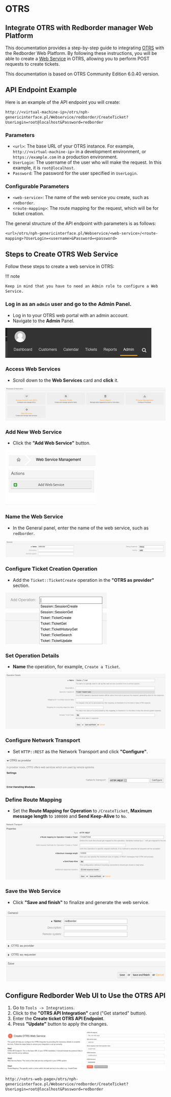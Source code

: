 # OTRS

## Integrate OTRS with Redborder manager Web Platform

This documentation provides a step-by-step guide to integrating [OTRS](https://otrs.com/) with the Redborder Web Platform. By following these instructions, you will be able to create a [Web Service](https://academy.otrs.com/doc/admin/processes-automation/web-services/) in OTRS, allowing you to perform POST requests to create tickets.

This documentation is based on OTRS Community Edition 6.0.40 version.

## API Endpoint Example

Here is an example of the API endpoint you will create:

```http title="Create Ticket API Endpoint"
http://<virtual-machine-ip>/otrs/nph-genericinterface.pl/Webservice/redborder/CreateTicket?UserLogin=root@localhost&Password=redborder
```

### Parameters

- `<url>`: The base URL of your OTRS instance. For example, `http://<virtual-machine-ip>` in a development environment, or `https://example.com` in a production environment.
- `UserLogin`: The username of the user who will make the request. In this example, it is `root@localhost`.
- `Password`: The password for the user specified in `UserLogin`.

### Configurable Parameters

- `<web-service>`: The name of the web service you create, such as `redborder`.
- `<route-mapping>`: The route mapping for the request, which will be for ticket creation.

The general structure of the API endpoint with parameters is as follows:

```http title="Create Ticket API Endpoint seen with parameters"
<url>/otrs/nph-genericinterface.pl/Webservice/<web-service>/<route-mapping>?UserLogin=<username>&Password=<password>
```

## Steps to Create OTRS Web Service

Follow these steps to create a web service in OTRS:

!!! note

    Keep in mind that you have to need an Admin role to configure a Web Service.

### Log in as an `admin` user and go to the Admin Panel.

- Log in to your OTRS web portal with an admin account.
- Navigate to the **Admin** Panel.

![Admin panel](images/otrs_step_1.png)

### Access Web Services

- Scroll down to the **Web Services** card and **click** it.

![Web Service card](images/otrs_step_2.png)

### Add New Web Service

- Click the **"Add Web Service"** button.

![Add Web Service Button](images/otrs_step_3.png)

### Name the Web Service

- In the General panel, enter the name of the web service, such as `redborder`.

![Set redborder as Name in General Panel](images/otrs_step_4.png)

### Configure Ticket Creation Operation

- Add the `Ticket::TicketCreate` operation in the **"OTRS as provider"** section.

![Set Ticket::TicketCreate Operation in the OTRS as provider panel](images/otrs_step_5.png)

### Set Operation Details

- **Name** the operation, for example, `Create a Ticket`.

![Set a name for the Create Ticket Operation](images/otrs_step_6.png)

### Configure Network Transport

- Set `HTTP::REST` as the Network Transport and click **"Configure"**.

![Set HTTP::REST as Network Transport and click to configure](images/otrs_step_7.png)

### Define Route Mapping

- Set the **Route Mapping for Operation** to `/CreateTicket`, **Maximum message length** to `100000` and **Send Keep-Alive** to `No`.

![set HTTP::REST as Network Transport and click to configure](images/otrs_step_8.png)

### Save the Web Service

- Click **"Save and finish"** to finalize and generate the web service.

![set HTTP::REST as Network Transport and click to configure](images/otrs_step_9.png)

## Configure Redborder Web UI to Use the OTRS API

1. Go to `Tools -> Integrations`.
2. Click to the  **"OTRS API Integration"** card ("Get started" button).
3. Enter the **Create ticket OTRS API Endpoint**.
4. Press **"Update"** button to apply the changes.

![Configure Redborder Web UI to Use the OTRS API](images/otrs_step_10.png)

```http title="Example of the created created endpoint"
http://<otrs-web-page>/otrs/nph-genericinterface.pl/Webservice/redborder/CreateTicket?UserLogin=root@localhost&Password=redborder
```

